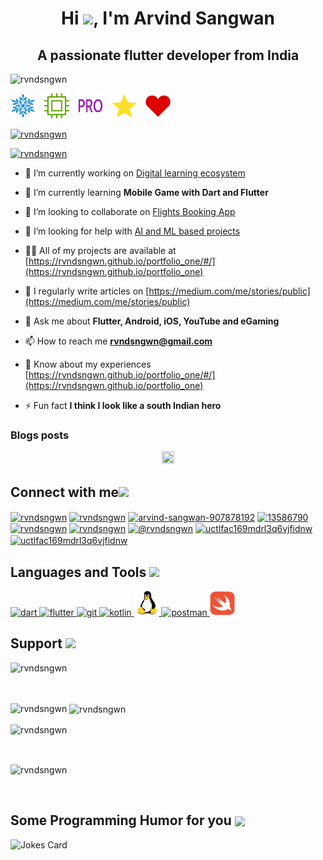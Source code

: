 <h1 align="center">Hi <img src = "https://raw.githubusercontent.com/MartinHeinz/MartinHeinz/master/wave.gif" width = 30px>, I'm Arvind Sangwan</h1>
<h2 align="center">A passionate flutter developer from India</h2>

<p align="left"> <img src="https://komarev.com/ghpvc/?username=rvndsngwn&label=Profile%20views&color=0e75b6&style=flat" alt="rvndsngwn" /> </p>
<p align="left"> <a href='https://archiveprogram.github.com/'><img src='https://raw.githubusercontent.com/acervenky/animated-github-badges/master/assets/acbadge.gif' width='40' height='40'></a> <a href='https://docs.github.com/en/developers'><img src='https://raw.githubusercontent.com/acervenky/animated-github-badges/master/assets/devbadge.gif' width='40' height='40'></a> <a href='https://github.com/pricing'><img src='https://raw.githubusercontent.com/acervenky/animated-github-badges/master/assets/pro.gif' width='40' height='40'></a> <a href='https://stars.github.com/'><img src='https://raw.githubusercontent.com/acervenky/animated-github-badges/master/assets/starbadge.gif' width='40' height='40'></a> <a href='https://docs.github.com/en/github/supporting-the-open-source-community-with-github-sponsors'><img src='https://raw.githubusercontent.com/acervenky/animated-github-badges/master/assets/sponsorbadge.gif' width='40' height='40'></a> </p>
<p align="left"> <a href="https://github.com/ryo-ma/github-profile-trophy"><img src="https://github-profile-trophy.vercel.app/?username=rvndsngwn" alt="rvndsngwn" /></a> </p>

<p align="left"> <a href="https://twitter.com/rvndsngwn" target="blank"><img src="https://img.shields.io/twitter/follow/rvndsngwn?logo=twitter&style=for-the-badge" alt="rvndsngwn" /></a> </p>

- 🔭 I’m currently working on [Digital learning ecosystem](https://www.mohesu.com/)

- 🌱 I’m currently learning **Mobile Game with Dart and Flutter**

- 👯 I’m looking to collaborate on [Flights Booking App](https://rvndsngwn.github.io/)

- 🤝 I’m looking for help with [AI and ML based projects](https://rvndsngwn.github.io/portfolio_one)

- 👨‍💻 All of my projects are available at [https://rvndsngwn.github.io/portfolio_one/#/](https://rvndsngwn.github.io/portfolio_one)

- 📝 I regularly write articles on [https://medium.com/me/stories/public](https://medium.com/me/stories/public)

- 💬 Ask me about **Flutter, Android, iOS, YouTube and eGaming**

- 📫 How to reach me **rvndsngwn@gmail.com**

- 📄 Know about my experiences [https://rvndsngwn.github.io/portfolio_one/#/](https://rvndsngwn.github.io/portfolio_one)

- ⚡ Fun fact **I think I look like a south Indian hero**

### Blogs posts
<!-- BLOG-POST-LIST:START -->
<!-- BLOG-POST-LIST:END -->
<div align='center'>
<img width ='20%' height = '20%'  src='https://cdn.pixabay.com/photo/2018/09/24/08/31/pixel-cells-3699334_1280.png'/>
</div>
<h2 align="left">Connect with me<img src='https://raw.githubusercontent.com/ShahriarShafin/ShahriarShafin/main/Assets/handshake.gif' width="70px"></h2>
<p align="left">
<a href="https://dev.to/rvndsngwn" target="blank"><img align="center" src="https://cdn.jsdelivr.net/npm/simple-icons@3.0.1/icons/dev-dot-to.svg" alt="rvndsngwn" height="30" width="40" /></a>
<a href="https://twitter.com/rvndsngwn" target="blank"><img align="center" src="https://cdn.jsdelivr.net/npm/simple-icons@3.0.1/icons/twitter.svg" alt="rvndsngwn" height="30" width="40" /></a>
<a href="https://linkedin.com/in/arvind-sangwan-907878192" target="blank"><img align="center" src="https://cdn.jsdelivr.net/npm/simple-icons@3.0.1/icons/linkedin.svg" alt="arvind-sangwan-907878192" height="30" width="40" /></a>
<a href="https://stackoverflow.com/users/13586790" target="blank"><img align="center" src="https://cdn.jsdelivr.net/npm/simple-icons@3.0.1/icons/stackoverflow.svg" alt="13586790" height="30" width="40" /></a>
<a href="https://fb.com/rvndsngwn" target="blank"><img align="center" src="https://cdn.jsdelivr.net/npm/simple-icons@3.0.1/icons/facebook.svg" alt="rvndsngwn" height="30" width="40" /></a>
<a href="https://instagram.com/rvndsngwn" target="blank"><img align="center" src="https://cdn.jsdelivr.net/npm/simple-icons@3.0.1/icons/instagram.svg" alt="rvndsngwn" height="30" width="40" /></a>
<a href="https://medium.com/@rvndsngwn" target="blank"><img align="center" src="https://cdn.jsdelivr.net/npm/simple-icons@3.0.1/icons/medium.svg" alt="@rvndsngwn" height="30" width="40" /></a> <a href="https://t.me/rvndsngwn" target="blank"><img align="center" src="https://cdn.jsdelivr.net/npm/simple-icons@3.0.1/icons/telegram.svg" alt="uctlfac169mdrl3q6vjfidnw" height="30" width="40" /></a> <a href="https://www.youtube.com/channel/UCTlfac169MDrl3q6VJFIdNw" target="blank"><img align="center" src="https://cdn.jsdelivr.net/npm/simple-icons@3.0.1/icons/youtube.svg" alt="uctlfac169mdrl3q6vjfidnw" height="30" width="40" /></a>
</p>

<h2 align="left">Languages and Tools <img src = "https://media2.giphy.com/media/QssGEmpkyEOhBCb7e1/giphy.gif?cid=ecf05e47a0n3gi1bfqntqmob8g9aid1oyj2wr3ds3mg700bl&rid=giphy.gif" width = 30px></h2>
<p align="left"> <a href="https://dart.dev" target="_blank"> <img src="https://www.vectorlogo.zone/logos/dartlang/dartlang-icon.svg" alt="dart" width="40" height="40"/> </a>  <a href="https://flutter.dev" target="_blank"> <img src="https://www.vectorlogo.zone/logos/flutterio/flutterio-icon.svg" alt="flutter" width="40" height="40"/> </a> <a href="https://git-scm.com/" target="_blank"> <img src="https://www.vectorlogo.zone/logos/git-scm/git-scm-icon.svg" alt="git" width="40" height="40"/> </a> <a href="https://kotlinlang.org" target="_blank"> <img src="https://www.vectorlogo.zone/logos/kotlinlang/kotlinlang-icon.svg" alt="kotlin" width="40" height="40"/> </a> <a href="https://www.linux.org/" target="_blank"> <img src="https://raw.githubusercontent.com/devicons/devicon/master/icons/linux/linux-original.svg" alt="linux" width="40" height="40"/> </a> <a href="https://postman.com" target="_blank"> <img src="https://www.vectorlogo.zone/logos/getpostman/getpostman-icon.svg" alt="postman" width="40" height="40"/> </a> <a href="https://developer.apple.com/swift/" target="_blank"> <img src="https://raw.githubusercontent.com/devicons/devicon/master/icons/swift/swift-original.svg" alt="swift" width="40" height="40"/> </a> </p>

<h2 align="left">Support <img src = "https://media.giphy.com/media/rvqW0D0PPhHOLB3eK8/giphy.gif" width = 50px></h2>
<p><a href="https://www.buymeacoffee.com/rvndsngwn"> <img align="left" src="https://cdn.buymeacoffee.com/buttons/v2/default-yellow.png" height="50" width="210" alt="rvndsngwn" /></a></p><br><br>
<br>
<p><img align="left" src="https://github-readme-stats.vercel.app/api/top-langs?username=rvndsngwn&show_icons=true&locale=en&layout=compact" alt="rvndsngwn" /></p>

<p>&nbsp;<img align="center" src="https://github-readme-stats.vercel.app/api?username=rvndsngwn&show_icons=true&locale=en" alt="rvndsngwn" /></p>

<p><img align="center" src="https://github-readme-streak-stats.herokuapp.com/?user=rvndsngwn&" alt="rvndsngwn" /></p>
<br>


<p><img align="center" src="https://activity-graph.herokuapp.com/graph?username=rvndsngwn" alt="rvndsngwn" /></p>
<br>
<h2> Some Programming Humor for you <img align ='center' src='https://media2.giphy.com/media/UQDSBzfyiBKvgFcSTw/giphy.gif?cid=ecf05e47p3cd513axbek3f56ti3jzizq8hincw20jauyyfyw&rid=giphy.gif' width = '75px'></h2>

![Jokes Card](https://readme-jokes.vercel.app/api?theme=default)
